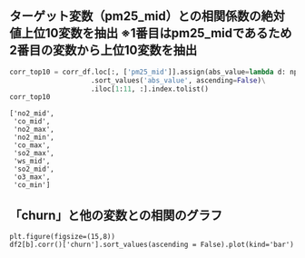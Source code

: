 ## ターゲット変数（pm25_mid）との相関係数の絶対値上位10変数を抽出 ※1番目はpm25_midであるため2番目の変数から上位10変数を抽出
```python
corr_top10 = corr_df.loc[:, ['pm25_mid']].assign(abs_value=lambda d: np.abs(d['pm25_mid']))\
                    .sort_values('abs_value', ascending=False)\
                    .iloc[1:11, :].index.tolist()
corr_top10
```
```
['no2_mid',
 'co_mid',
 'no2_max',
 'no2_min',
 'co_max',
 'so2_max',
 'ws_mid',
 'so2_mid',
 'o3_max',
 'co_min']
```
## 「churn」と他の変数との相関のグラフ

```
plt.figure(figsize=(15,8))
df2[b].corr()['churn'].sort_values(ascending = False).plot(kind='bar')
```
